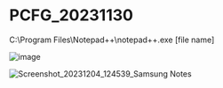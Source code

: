 # PCFG_20231130
C:\Program Files\Notepad++\notepad++.exe [file name]

![image](https://github.com/c0dms2/PCFG_20231130/assets/133835186/1b14f769-22a1-45da-bfa2-ae76a4c6ca33)

![Screenshot_20231204_124539_Samsung Notes](https://github.com/c0dms2/PCFG_20231130/assets/133835186/bcc02966-b70d-4261-8a4e-aa0018544c62)


